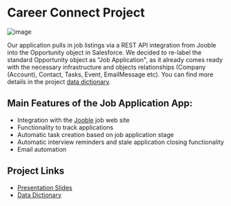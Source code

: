 # Career Connect Project
![image](https://github.com/Cloud-Code-Academy/job-application-tracker-pro-testers/assets/27503579/8141e350-5347-4024-bdcc-8a2460b22405)

Our application pulls in job listings via a REST API integration from Jooble into the Opportunity object in Salesforce. We decided to re-label the standard Opportunity object as "Job Application", as it already comes ready with the necessary infrastructure and  objects relationships (Company (Account), Contact, Tasks, Event, EmailMessage etc).
You can find more details in the project [data dictionary](https://docs.google.com/spreadsheets/d/1QRfnGbLNfgtEUAKMYGZPw1dyLdoIZBDWgGTYrKgd_ag/edit?usp=sharing). 

## Main Features of the Job Application App:
- Integration with the [Jooble](www.jooble.org) job web site
- Functionality to track applications
- Automatic task creation based on job application stage
- Automatic interview reminders and stale application closing functionality
- Email automation

## Project Links

- [Presentation Slides](https://docs.google.com/presentation/d/1HTADHIew0k14yBcA33j5PulolTrHObb6A3MMHf29b6Q/edit#slide=id.g2b4708f2f0b_1_75)
- [Data Dictionary](https://docs.google.com/spreadsheets/d/1QRfnGbLNfgtEUAKMYGZPw1dyLdoIZBDWgGTYrKgd_ag/edit?usp=sharing)

